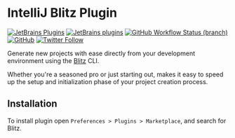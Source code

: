 # IntelliJ Blitz Plugin

[![JetBrains Plugins](https://img.shields.io/jetbrains/plugin/v/21372-blitz)](https://plugins.jetbrains.com/plugin/21372-blitz)
[![JetBrains plugins](https://img.shields.io/jetbrains/plugin/d/21372-blitz)](https://plugins.jetbrains.com/plugin/21372-blitz/versions)
[![GitHub Workflow Status (branch)](https://img.shields.io/github/actions/workflow/status/KartanHQ/intellij-blitz/build.yml?branch=master)](https://github.com/KartanHQ/intellij-blitz/actions/workflows/build.yml)
[![GitHub](https://img.shields.io/github/license/KartanHQ/intellij-blitz)](https://github.com/nekofar/intellij-blitz/blob/master/LICENSE)
[![Twitter Follow](https://img.shields.io/badge/follow-%40nekofar-1DA1F2?logo=twitter&style=flat)](https://twitter.com/nekofar)

<!-- Plugin description -->
Generate new projects with ease directly from your development environment using the [Blitz](https://blitzjs.com/) CLI. 

Whether you're a seasoned pro or just starting out, makes it easy to speed up the setup and initialization phase of your project creation process.
<!-- Plugin description end -->

## Installation

To install plugin open `Preferences > Plugins > Marketplace`, and search for Blitz.


